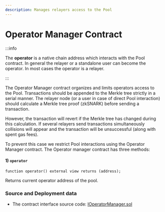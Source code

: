 ```yaml
---
description: Manages relayers access to the Pool
---
```


# Operator Manager Contract

:::info

The **operator** is a native chain address which interacts with the Pool contract. In general the relayer or a standalone user can become the operator. In most cases the operator is a relayer.

:::

The Operator Manager contract organizes and limits operators access to the Pool. Transactions should be appended to the Merkle tree strictly in a serial manner. The relayer node (or a user in case of direct Pool interaction) should calculate a Merkle tree proof (zkSNARK) before sending a transaction.&#x20;

However, the transaction will revert if the Merkle tree has changed during this calculation. If several relayers send transactions simultaneously collisions will appear and the transaction will be unsuccessful (along with spent gas fees).

To prevent this case we restrict Pool interactions using the Operator Manager contract. The Operator manager contract has three methods:

#### 1) `operator`

```solidity
function operator() external view returns (address);
```

Returns current operator address of the pool.


### Source and Deployment data

* The contract interface source code: [IOperatorManager.sol](https://github.com/zeropoolnetwork/pool-evm-single-l1/blob/main/contracts/consensus/IOperatorManager.sol)

